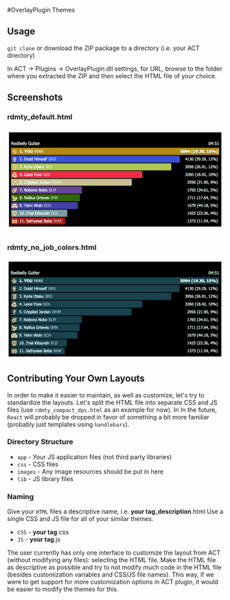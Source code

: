 #OverlayPlugin Themes

## Usage
`git clone` or download the ZIP package to a directory (i.e. your ACT directory)

In ACT -> Plugins -> OverlayPlugin.dll settings, for URL, browse to the folder where you extracted the ZIP and then select the HTML file of your choice.

## Screenshots
### rdmty_default.html
![rdmty Default](/screenshots/rdmty_default.png?raw=true "rdmty Default")

### rdmty_no_job_colors.html
![rdmty with single color for bars](/screenshots/rdmty_no_job_colors.png?raw=true "rdmty with single color for bars")

## Contributing Your Own Layouts
In order to make it easier to maintain, as well as customize, let's try to standardize the layouts.
Let's split the HTML file into separate CSS and JS files (use `rdmty_compact_dps.html` as an example for now).  In In the future, `React` will probably be dropped in favor of something a bit more familiar (probably just templates using `handlebars`).

### Directory Structure
* `app` - Your JS application files (not third party libraries)
* `css` - CSS files
* `images` - Any image resources should be put in here
* `lib` - JS library files

### Naming
Give your `HTML` files a descriptive name, i.e. **your tag**_**description**.html
Use a single CSS and JS file for all of your similar themes.
* `CSS` - **your tag**.css
* `JS` - **your tag**.js

The user currently has only one interface to customize the layout from ACT (without modifying any files): selecting the HTML file.  Make the HTML file as descriptive as possible and try to not modify much code in the HTML file (besides customization variables and CSS/JS file names).  This way, if we were to get support for more customization options in ACT plugin, it would be easier to modify the themes for this.

